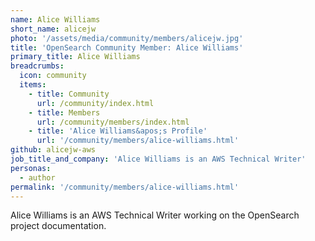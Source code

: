 ```yaml
---
name: Alice Williams
short_name: alicejw
photo: '/assets/media/community/members/alicejw.jpg'
title: 'OpenSearch Community Member: Alice Williams'
primary_title: Alice Williams
breadcrumbs:
  icon: community
  items:
    - title: Community
      url: /community/index.html
    - title: Members
      url: /community/members/index.html
    - title: 'Alice Williams&apos;s Profile'
      url: '/community/members/alice-williams.html'
github: alicejw-aws
job_title_and_company: 'Alice Williams is an AWS Technical Writer'
personas:
  - author
permalink: '/community/members/alice-williams.html'
---
```


Alice Williams is an AWS Technical Writer working on the OpenSearch project documentation.
